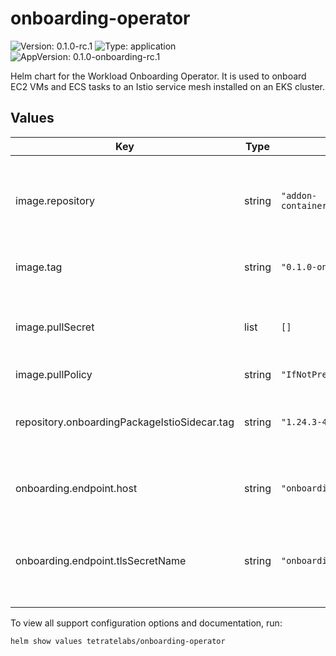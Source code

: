 # onboarding-operator

![Version: 0.1.0-rc.1](https://img.shields.io/badge/Version-0.1.0--rc.1-informational?style=flat-square)
![Type: application](https://img.shields.io/badge/Type-application-informational?style=flat-square)
![AppVersion: 0.1.0-onboarding-rc.1](https://img.shields.io/badge/AppVersion-0.1.0--onboarding--rc.1-informational?style=flat-square)


Helm chart for the Workload Onboarding Operator. It is used to onboard EC2 VMs and ECS tasks to an Istio service mesh installed on an EKS cluster.

## Values

| Key | Type | Default | Description |
|-----|------|---------|-------------|
| image.repository | string | `"addon-containers.istio.tetratelabs.com"` | Image repository from where download the onboarding images |
| image.tag | string | `"0.1.0-onboarding-rc.1"` | Onboarding image tag to be used |
| image.pullSecret | list | `[]` | Image pull secret to be used to pull the onboarding images |
| image.pullPolicy | string | `"IfNotPresent"` |  |
| repository.onboardingPackageIstioSidecar.tag | string | `"1.24.3-4fcf99438c"` | Istio sidecar tag to be used for the onboarding workloads |
| onboarding.endpoint.host | string | `"onboarding-endpoint.example"` | Hostname for the onboarding endpoint |
| onboarding.endpoint.tlsSecretName | string | `"onboarding-endpoint-tls-cert"` | Secret name for the onboarding endpoint TLS certificate |

To view all support configuration options and documentation, run:

```
helm show values tetratelabs/onboarding-operator
```
